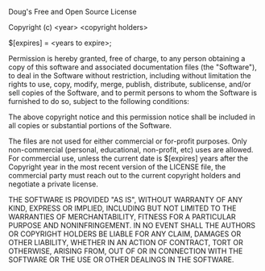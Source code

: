 Doug's Free and Open Source License

Copyright (c) &lt;year&gt; &lt;copyright holders&gt;

$[expires] = &lt;years to expire&gt;;

Permission is hereby granted, free of charge, to any person obtaining a copy
of this software and associated documentation files (the "Software"), to deal
in the Software without restriction, including without limitation the rights
to use, copy, modify, merge, publish, distribute, sublicense, and/or sell
copies of the Software, and to permit persons to whom the Software is
furnished to do so, subject to the following conditions:

The above copyright notice and this permission notice shall be included in all
copies or substantial portions of the Software.

The files are not used for either commercial or for-profit purposes. Only
non-commercial (personal, educational, non-profit, etc) uses are allowed. For
commercial use, unless the current date is $[expires] years after the Copyright
year in the most recent version of the LICENSE file, the commercial party must
reach out to the current copyright holders and negotiate a private license.

THE SOFTWARE IS PROVIDED "AS IS", WITHOUT WARRANTY OF ANY KIND, EXPRESS OR
IMPLIED, INCLUDING BUT NOT LIMITED TO THE WARRANTIES OF MERCHANTABILITY,
FITNESS FOR A PARTICULAR PURPOSE AND NONINFRINGEMENT. IN NO EVENT SHALL THE
AUTHORS OR COPYRIGHT HOLDERS BE LIABLE FOR ANY CLAIM, DAMAGES OR OTHER
LIABILITY, WHETHER IN AN ACTION OF CONTRACT, TORT OR OTHERWISE, ARISING FROM,
OUT OF OR IN CONNECTION WITH THE SOFTWARE OR THE USE OR OTHER DEALINGS IN THE
SOFTWARE.
